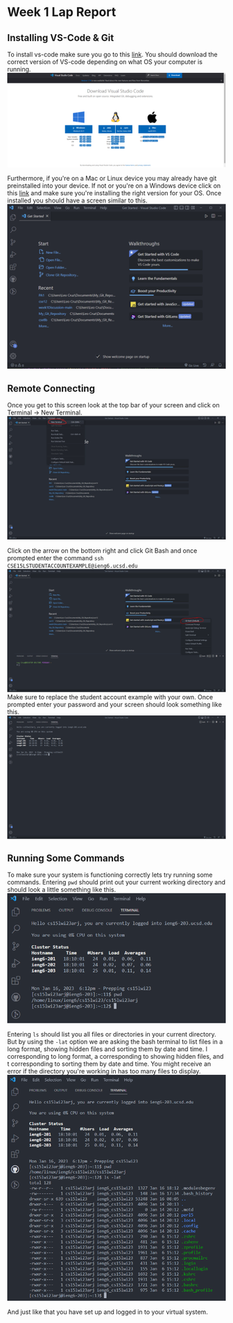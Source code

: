 # Week 1 Lap Report

## Installing VS-Code & Git

To install vs-code make sure you go to this [link](https://code.visualstudio.com/download).
You should download the correct version of VS-code depending on what OS your computer is running.
![vs code download](images/vscodedownload.PNG)

Furthermore, if you're on a Mac or Linux device you may already have git preinstalled into your device.
If not or you're on a Windows device click on this [link](https://git-scm.com/downloads) and make sure you're installing the right version for your OS.
Once installed you should have a screen similar to this.
![vs code default screen](images/img1.PNG)

## Remote Connecting

Once you get to this screen look at the top bar of your screen and click on Terminal -> New Terminal.
![vs code terminal](images/img2.jpg)

Click on the arrow on the bottom right and click Git Bash and once prompted enter the command ``ssh CSE15LSTUDENTACCOUNTEXAMPLE@ieng6.ucsd.edu``
![bash command prompt](images/img3.PNG)
Make sure to replace the student account example with your own.
Once prompted enter your password and your screen should look something like this.
![cloud account page](images/img4.PNG)

## Running Some Commands

To make sure your system is functioning correctly lets try running some commands.
Entering ``pwd`` should print out your current working directory and should look a little something like this.
![pwd results](images/img5.PNG)

Entering ``ls`` should list you all files or directories in your current directory.
But by using the ``-lat`` option we are asking the bash terminal to list files in a long format, showing hidden files and sorting them by date and time. l corresponding to long format, a corresponding to showing hidden files, and t corresponding to sorting them by date and time.
You might receive an error if the directory you're working in has too many files to display.
![ls -lat results](images/img6.PNG)

And just like that you have set up and logged in to your virtual system.
